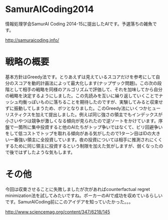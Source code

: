 # SamurAICoding2014

情報処理学会SamurAI Coding 2014-15に提出したAIです。予選落ちの雑魚です。

http://samuraicoding.info/

# 戦略の概要

基本方針はGreedy法です。とりあえずは見えているスコアだけを参考にして自分のスコアを動的計画法によって最大化します(ナップザック問題)。この次の段階として相手の戦略を同様のアルゴリズムで評価して、それを加味してから自分の戦略を決定するようにしました。この先読みを互いに繰り返していくことでナッシュ均衡っぽいものに落ちることを期待したのですが、実験してみると収束せずに振動してしまうため、ボツとなりました。このGreedy法にいくつかヒューリスティクスを加えて提出しました。例えば同じ強さの領主でもインデックスが小さいやつは競争が激しくなる傾向が見られたので逆ソートをかけています。序盤で一箇所に集中投資すると他のAIたちがトップ争いではなくて、ビリ回避争いをして低コストでトップを取れる傾向がある気がしたので1ターン目はIDの大きい一番強い領主に全投資しています。夜の投資については相手に推測されにくくするために同じ領主に投資するという制限を加えた気がしますが、弱くなったので後ではずしたような気もします。

# その他

今回は収束させることに失敗しましたが次があればcounterfactual regret minimization法を試してみたいですね。ポーカーのAIで成功を収めているらしいです。SamurAICoding前にこのアイデアを知っていたかった。。。

http://www.sciencemag.org/content/347/6218/145
